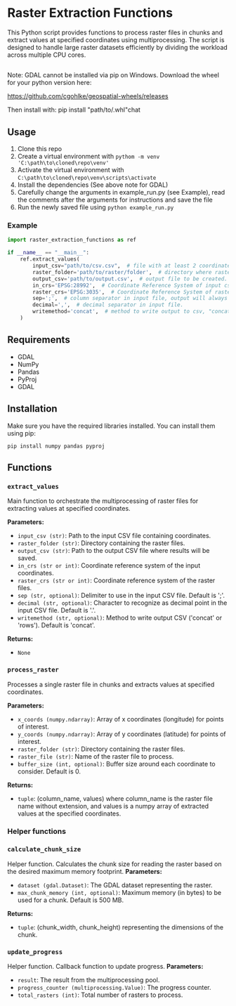 # Raster Extraction Functions
This Python script provides functions to process raster files in chunks and extract values at specified coordinates using multiprocessing. The script is designed to handle large raster datasets efficiently by dividing the workload across multiple CPU cores.

## 
Note: GDAL cannot be installed via pip on Windows. Download the wheel for your python version here: 

https://github.com/cgohlke/geospatial-wheels/releases

Then install with: pip install "path/to/.whl"chat

## Usage
1. Clone this repo
2. Create a virtual environment with `pythom -m venv 'C:\path\to\cloned\repo\venv'`
3. Activate the virtual environment with `C:\path\to\cloned\repo\venv\scripts\activate`
4. Install the dependencies (See above note for GDAL)
5. Carefully change the arguments in example_run.py (see Example), read the comments after the arguments for instructions and save the file
6. Run the newly saved file using `python example_run.py`

### Example
```python
import raster_extraction_functions as ref

if __name__ == "__main__":
    ref.extract_values(
        input_csv="path/to/csv.csv",  # file with at least 2 coordinate columns called "X" and "Y".
        raster_folder='path/to/raster/folder',  # directory where rasters to be extracted are saved, does not read subdirs.
        output_csv='path/to/output.csv',  # output file to be created.
        in_crs='EPSG:28992',  # Coordinate Reference System of input csv.
        raster_crs='EPSG:3035',  # Coordinate Reference System of rasters to be used (EPSG:3035 in case of EXPANSE rasters).
        sep=';',  # column separator in input file, output will always be semi-colon.
        decimal=',',  # decimal separator in input file.
        writemethod='concat',  # method to write output to csv, "concat" is fast but memory-intensive, "rows" is slow but requires no extra memory.
    )
```
## Requirements
- GDAL
- NumPy
- Pandas
- PyProj
- GDAL

## Installation
Make sure you have the required libraries installed. You can install them using pip:

```
pip install numpy pandas pyproj 
```

## Functions
### `extract_values`
Main function to orchestrate the multiprocessing of raster files for extracting values at specified coordinates.

**Parameters:**
- `input_csv (str)`: Path to the input CSV file containing coordinates.
- `raster_folder (str)`: Directory containing the raster files.
- `output_csv (str)`: Path to the output CSV file where results will be saved.
- `in_crs (str or int)`: Coordinate reference system of the input coordinates.
- `raster_crs (str or int)`: Coordinate reference system of the raster files.
- `sep (str, optional)`: Delimiter to use in the input CSV file. Default is ';'.
- `decimal (str, optional)`: Character to recognize as decimal point in the input CSV file. Default is '.'.
- `writemethod (str, optional)`: Method to write output CSV ('concat' or 'rows'). Default is 'concat'.

**Returns:**
- `None`

### `process_raster`
Processes a single raster file in chunks and extracts values at specified coordinates.

**Parameters:**
- `x_coords (numpy.ndarray)`: Array of x coordinates (longitude) for points of interest.
- `y_coords (numpy.ndarray)`: Array of y coordinates (latitude) for points of interest.
- `raster_folder (str)`: Directory containing the raster files.
- `raster_file (str)`: Name of the raster file to process.
- `buffer_size (int, optional)`: Buffer size around each coordinate to consider. Default is 0.

**Returns:**
- `tuple`: (column_name, values) where column_name is the raster file name without extension, and values is a numpy array of extracted values at the specified coordinates.

### Helper functions
### `calculate_chunk_size`

Helper function. Calculates the chunk size for reading the raster based on the desired maximum memory footprint.
**Parameters:**
- `dataset (gdal.Dataset)`: The GDAL dataset representing the raster.
- `max_chunk_memory (int, optional)`: Maximum memory (in bytes) to be used for a chunk. Default is 500 MB.

**Returns:**
- `tuple`: (chunk_width, chunk_height) representing the dimensions of the chunk.

### `update_progress`
Helper function. Callback function to update progress.
**Parameters:**
- `result`: The result from the multiprocessing pool.
- `progress_counter (multiprocessing.Value)`: The progress counter.
- `total_rasters (int)`: Total number of rasters to process.

